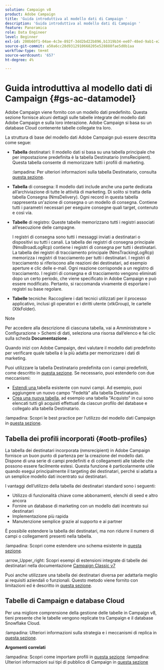 ```yaml
---
solution: Campaign v8
product: Adobe Campaign
title: 'Guida introduttiva al modello dati di Campaign '
description: 'Guida introduttiva al modello dati di Campaign '
feature: Panoramica
role: Data Engineer
level: Beginner
exl-id: 200b60f1-04ae-4c3e-892f-3dd2bd22b896,b1319b34-ee07-48ed-9ab1-e2d12d3d99f8
source-git-commit: a50a6cc28d9312910668205e528888fae5d0b1aa
workflow-type: tm+mt
source-wordcount: '657'
ht-degree: 4%

---
```


# Guida introduttiva al modello dati di Campaign {#gs-ac-datamodel}

Adobe Campaign viene fornito con un modello dati predefinito. Questa sezione fornisce alcuni dettagli sulle tabelle integrate del modello dati Adobe Campaign e sulla loro interazione. Adobe Campaign si basa su un database Cloud contenente tabelle collegate tra loro.

La struttura di base del modello dati Adobe Campaign può essere descritta come segue:

* **Tabella** destinatari: Il modello dati si basa su una tabella principale che per impostazione predefinita è la tabella Destinatario (nmsRecipient). Questa tabella consente di memorizzare tutti i profili di marketing.

   :lampadina: Per ulteriori informazioni sulla tabella Destinatario, consulta [questa sezione](#ootb-profiles).

* **Tabella** di consegna: Il modello dati include anche una parte dedicata all’archiviazione di tutte le attività di marketing. Di solito si tratta della tabella Consegna (NmsDelivery). Ogni record in questa tabella rappresenta un&#39;azione di consegna o un modello di consegna. Contiene tutti i parametri necessari per eseguire consegne quali target, contenuto e così via.

* **Tabelle** di registro: Queste tabelle memorizzano tutti i registri associati all’esecuzione delle campagne.

   I registri di consegna sono tutti i messaggi inviati a destinatari o dispositivi su tutti i canali. La tabella dei registri di consegna principale (NmsBroadLogRcp) contiene i registri di consegna per tutti i destinatari.
La tabella dei registri di tracciamento principale (NmsTrackingLogRcp) memorizza i registri di tracciamento per tutti i destinatari. I registri di tracciamento si riferiscono alle reazioni dei destinatari, ad esempio aperture e clic delle e-mail. Ogni reazione corrisponde a un registro di tracciamento.
I registri di consegna e di tracciamento vengono eliminati dopo un certo periodo, che viene specificato in Adobe Campaign e può essere modificato. Pertanto, si raccomanda vivamente di esportare i registri su base regolare.

* **Tabelle** tecniche: Raccogliere i dati tecnici utilizzati per il processo applicativo, inclusi gli operatori e i diritti utente (xtkGroup), le cartelle (XtkFolder).

>[!NOTE]
>
>Per accedere alla descrizione di ciascuna tabella, vai a Amministratore > Configurazione > Schemi di dati, seleziona una risorsa dall’elenco e fai clic sulla scheda **Documentazione** .

Quando inizi con Adobe Campaign, devi valutare il modello dati predefinito per verificare quale tabella è la più adatta per memorizzare i dati di marketing.

Puoi utilizzare la tabella Destinatario predefinita con i campi predefiniti, come descritto in [questa sezione](#ootb-profiles). Se necessario, puoi estenderlo con due meccanismi:

* [Estendi una ](extend-schema.md) tabella esistente con nuovi campi. Ad esempio, puoi aggiungere un nuovo campo &quot;Fedeltà&quot; alla tabella Destinatario.
* [Crea una nuova tabella](create-schema.md), ad esempio una tabella &quot;Acquisto&quot; in cui sono elencati tutti gli acquisti effettuati da ciascun profilo del database e collegalo alla tabella Destinatario.

:lampadina: Scopri le best practice per l’utilizzo del modello dati Campaign in [questa sezione](datamodel-best-practices.md).

## Tabella dei profili incorporati {#ootb-profiles}

La tabella dei destinatari incorporata (nmsrecipient) in Adobe Campaign fornisce un buon punto di partenza per la creazione del modello dati. Dispone di una serie di campi predefiniti e di collegamenti alle tabelle che possono essere facilmente estesi. Questa funzione è particolarmente utile quando esegui principalmente il targeting dei destinatari, perché si adatta a un semplice modello dati incentrato sui destinatari.

I vantaggi dell’utilizzo della tabella dei destinatari standard sono i seguenti:

* Utilizzo di funzionalità chiave come abbonamenti, elenchi di seed e altro ancora
* Fornire un database di marketing con un modello dati incentrato sui destinatari
* Implementazione più rapida
* Manutenzione semplice grazie al supporto e ai partner

È possibile estendere la tabella dei destinatari, ma non ridurre il numero di campi o collegamenti presenti nella tabella.

:lampadina: Scopri come estendere uno schema esistente in [questa sezione](extend-schema.md).

:arrow_Upper_right: Scopri esempi di estensioni integrate di tabelle dei destinatari nella documentazione [Campaign Classic v7](https://experienceleague.adobe.com/docs/campaign-classic/using/configuring-campaign-classic/editing-schemas/examples-of-schemas-edition.html?lang=en#extending-a-table)

Puoi anche utilizzare una tabella dei destinatari diversa per adattarla meglio ai requisiti aziendali o funzionali. Questo metodo viene fornito con limitazioni ed è descritto in [questa sezione](custom-recipient.md).

## Tabelle di Campaign e database Cloud

Per una migliore comprensione della gestione delle tabelle in Campaign v8, tieni presente che le tabelle vengono replicate tra Campaign e il database Snowflake Cloud.

:lampadina: Ulteriori informazioni sulla strategia e i meccanismi di replica in [questa sezione](../config/replication.md).

**Argomenti correlati**

:lampadina: Scopri come importare profili in [questa sezione](../start/import.md)
:lampadina: Ulteriori informazioni sui tipi di pubblico di Campaign in [questa sezione](../start/audiences.md)
